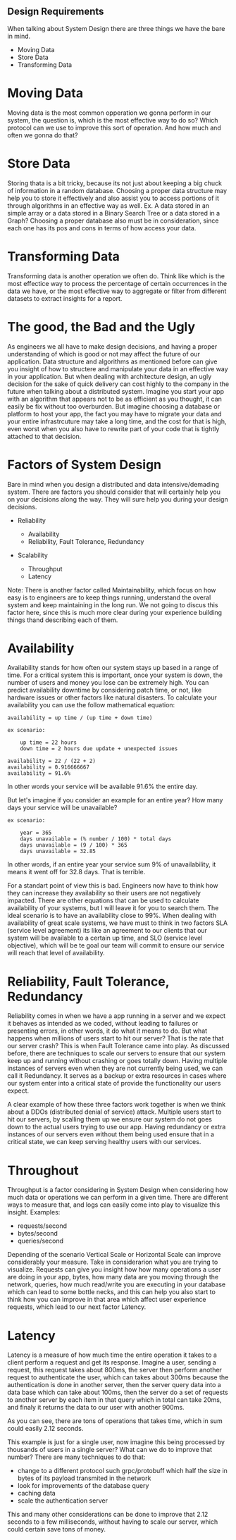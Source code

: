 ## Design Requirements

When talking about System Design there are three things we have the bare in mind.

- Moving Data
- Store Data
- Transforming Data

# Moving Data

Moving data is the most common opperation we gonna perform in our system, the question is, which is the most effective way to do so?
Which protocol can we use to improve this sort of operation. And how much and often we gonna do that?

# Store Data

Storing thata is a bit tricky, because its not just about keeping a big chuck of information in a random database.
Choosing a proper data structure may help you to store it effectively and also assist you to access portions of it through algorithms in an effective way as well.
Ex. A data stored in an simple array or a data stored in a Binary Search Tree or a data stored in a Graph?
Choosing a proper database also must be in consideration, since each one has its pos and cons in terms of how access your data.

# Transforming Data

Transforming data is another operation we often do. Think like which is the most effectice way to process the percentage of certain occurrences in the data we have, or the most effective way to aggregate or filter from different datasets to extract insights for a report.

# The good, the Bad and the Ugly

As engineers we all have to make design decisions, and having a proper understanding of which is good or not may affect the future of our application.
Data structure and algorithms as mentioned before can give you insight of how to structere and manipulate your data in an effective way in your application. But when dealing with architecture design, an ugly decision for the sake of quick delivery can cost highly to the company in the future when talking about a distributed system.
Imagine you start your app with an algorithm that appears not to be as efficient as you thought, it can easily be fix without too overburden. But imagine choosing a database or platform to host your app, the fact you may have to migrate your data and your entire infrastrcuture may take a long time, and the cost for that is high, even worst when you also have to rewrite part of your code that is tightly attached to that decision.

# Factors of System Design

Bare in mind when you design a distributed and data intensive/demading system.
There are factors you should consider that will certainly help you on your decisions along the way. They will sure help you during your design decisions.

- Reliability
    - Availability
    - Reliability, Fault Tolerance, Redundancy

- Scalability
    - Throughput
    - Latency


Note: There is another factor called Maintainability, which focus on how easy is to engineers are to keep things running, understand the overal system and keep maintaining in the long run. We not going to discus this factor here, since this is much more clear during your experience building things thand describing each of them.

# Availability

Availability stands for how often our system stays up based in a range of time.
For a critical system this is important, once your system is down, the number of users and money you lose can be extremely high.
You can predict availability downtime by considering patch time, or not, like hardware issues or other factors like natural disasters.
To calculate your availability you can use the follow mathematical equation:

    availability = up time / (up time + down time)

    ex scenario:

        up time = 22 hours
        down time = 2 hours due update + unexpected issues

    availability = 22 / (22 + 2)
    availability = 0.916666667
    availability = 91.6%

In other words your service will be available 91.6% the entire day.

But let's imagine if you consider an example for an entire year? How many days your service will be unavailable?

    ex scenario:

        year = 365
        days unavailable = (% number / 100) * total days
        days unavailable = (9 / 100) * 365
        days unavailable = 32.85

In other words, if an entire year your service sum 9% of unavailability, it means it went off for 32.8 days. That is terrible.

For a standart point of view this is bad. Engineers now have to think how they can increase they availability so their users are not negatively impacted.
There are other equations that can be used to calculate availability of your systems, but I will leave it for you to search them.
The ideal scenario is to have an availability close to 99%.
When dealing with availability of great scale systems, we have must to think in two factors SLA (service level agreement) its like an agreement to our clients that our system will be available to a certain up time, and SLO (service level objective), which will be te goal our team will commit to ensure our service will reach that level of availability.

# Reliability, Fault Tolerance, Redundancy

Reliability comes in when we have a app running in a server and we expect it behaves as intended as we coded, without leading to failures or presenting errors, in other words, it do what it means to do.
But what happens when millions of users start to hit our server? That is the rate that our server crash? This is when Fault Tolerance came into play. As discussed before, there are techniques to scale our servers to ensure that our system keep up and running without crashing or goes totally down. Having multiple instances of servers even when they are not currently being used, we can call it Redundancy. It serves as a backup or extra resources in cases where our system enter into a critical state of provide the functionality our users expect.

A clear example of how these three factors work together is when we think about a DDOs (distributed denial of service) attack. Multiple users start to hit our servers, by scalling them up we ensure our system do not goes down to the actual users trying to use our app. Having redundancy or extra instances of our servers even without them being used ensure that in a critical state, we can keep serving healthy users with our services.

# Throughout

Throughput is a factor considering in System Design when considering how much data or operations we can perform in a given time.
There are different ways to measure that, and logs can easily come into play to visualize this insight.
Examples:

- requests/second
- bytes/second
- queries/second

Depending of the scenario Vertical Scale or Horizontal Scale can improve considerably your measure. Take in considerarion what you are trying to visualize.
Requests can give you insight how how many operations a user are doing in your app, bytes, how many data are you moving through the network, queries, how much read/write you are executing in your database which can lead to some bottle necks, and this can help you also start to think how you can improve in that area which affect user experience requests, which lead to our next factor Latency.

# Latency

Latency is a measure of how much time the entire operation it takes to a client perform a request and get its response.
Imagine a user, sending a request, this request takes about 800ms, the server then perform another request to authenticate the user, which can takes about 300ms because the authentication is done in another server, then the server query data into a data base which can take about 100ms, then the server do a set of requests to another server by each item in that query which in total can take 20ms, and finaly it returns the data to our user with another 900ms.

As you can see, there are tons of operations that takes time, which in sum could easily 2.12 seconds.

This example is just for a single user, now imagine this being processed by thousands of users in a single server?
What can we do to improve that number?
There are many techniques to do that:

- change to a different protocol such grpc/protobuff which half the size in bytes of its payload transmited in the network
- look for improvements of the database query
- caching data
- scale the authentication server

This and many other considerations can be done to improve that 2.12 seconds to a few milliseconds, without having to scale our server, which could certain save tons of money.